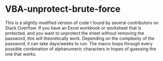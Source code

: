 # VBA-unprotect-brute-force

This is a slightly modified version of code I found by several contributors on Stack Overflow. If you have an Excel workbook or worksheet that is protected, and you want to unprotect the sheet without removing the password, this will theoretically work. Depending on the complexity of the password, it can take days/weeks to run. The macro loops through every possible combination of alphanumeric characters in hopes of guessing the one that works.
